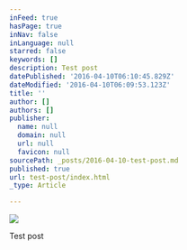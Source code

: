 ```yaml
---
inFeed: true
hasPage: true
inNav: false
inLanguage: null
starred: false
keywords: []
description: Test post
datePublished: '2016-04-10T06:10:45.829Z'
dateModified: '2016-04-10T06:09:53.123Z'
title: ''
author: []
authors: []
publisher:
  name: null
  domain: null
  url: null
  favicon: null
sourcePath: _posts/2016-04-10-test-post.md
published: true
url: test-post/index.html
_type: Article

---
```

![](https://the-grid-user-content.s3-us-west-2.amazonaws.com/dce92175-7d81-4945-9df5-a792a0dac2e6.jpg)

Test post